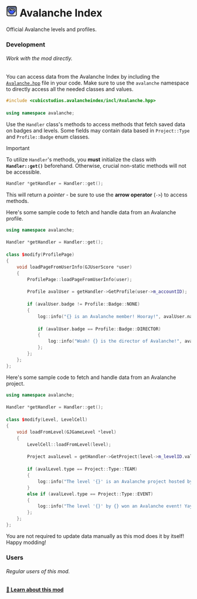 # <img src="../logo.png" width="30" alt="The mod's logo." /> Avalanche Index
Official Avalanche levels and profiles.

### Development
###### Work with the mod directly.
You can access data from the Avalanche Index by including the [`Avalanche.hpp`](./Avalanche.hpp) file in your code. Make sure to use the `avalanche` namespace to directly access all the needed classes and values.

```cpp
#include <cubicstudios.avalancheindex/incl/Avalanche.hpp>

using namespace avalanche;
```

Use the `Handler` class's methods to access methods that fetch saved data on badges and levels. Some fields may contain data based in `Project::Type` and `Profile::Badge` enum classes.

> [!IMPORTANT]
> To utilize `Handler`'s methods, you **must** initialize the class with **`Handler::get()`** beforehand. Otherwise, crucial non-static methods will not be accessible.
>
> ```cpp
> Handler *getHandler = Handler::get();
> ```
>
> This will return a *pointer* - be sure to use the **arrow operator** (`->`) to access methods.


Here's some sample code to fetch and handle data from an Avalanche profile.
```cpp
using namespace avalanche;

Handler *getHandler = Handler::get();

class $modify(ProfilePage)
{
    void loadPageFromUserInfo(GJUserScore *user)
    {
        ProfilePage::loadPageFromUserInfo(user);

        Profile avalUser = getHandler->GetProfile(user->m_accountID);

        if (avalUser.badge != Profile::Badge::NONE)
        {
            log::info("{} is an Avalanche member! Hooray!", avalUser.name);

            if (avalUser.badge == Profile::Badge::DIRECTOR)
            {
                log::info("Woah! {} is the director of Avalanche!", avalUser.name);
            };
        };
    };
};
```

Here's some sample code to fetch and handle data from an Avalanche project.
```cpp
using namespace avalanche;

Handler *getHandler = Handler::get();

class $modify(Level, LevelCell)
{
	void loadFromLevel(GJGameLevel *level)
	{
		LevelCell::loadFromLevel(level);

		Project avalLevel = getHandler->GetProject(level->m_levelID.value());

		if (avalLevel.type == Project::Type::TEAM)
		{
			log::info("The level '{}' is an Avalanche project hosted by {}!", avalLevel.name, avalLevel.host);
		}
		else if (avalLevel.type == Project::Type::EVENT)
		{
			log::info("The level '{}' by {} won an Avalanche event! Yay!", avalLevel.name, avalLevel.host);
		};
	};
};
```

You are not required to update data manually as this mod does it by itself! Happy modding!

### Users
###### Regular users of this mod.
**[📱 Learn about this mod](../)**